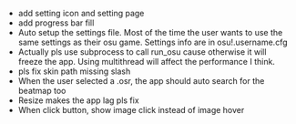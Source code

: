 - add setting icon and setting page
- add progress bar fill
- Auto setup the settings file. Most of the time the user wants to use the same settings as their osu game. Settings info are in osu!.username.cfg
- Actually pls use subprocess to call run_osu cause otherwise it will freeze the app. Using multithread will affect the performance I think.
- pls fix skin path missing slash
- When the user selected a .osr, the app should auto search for the beatmap too
- Resize makes the app lag pls fix
- When click button, show image click instead of image hover
